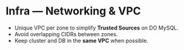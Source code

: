 # Infra — Networking & VPC

- Unique VPC per zone to simplify **Trusted Sources** on DO MySQL.
- Avoid overlapping CIDRs between zones.
- Keep cluster and DB in the **same VPC** when possible.
